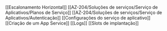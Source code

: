 [[Escalonamento Horizontal]]
[[AZ-204/Soluções de serviços/Serviço de Aplicativos/Planos de Serviço]]
[[AZ-204/Soluções de serviços/Serviço de Aplicativos/Autenticação]]
[[Configurações do serviço de aplicativo]]
[[Criação de um App Service]]
[[Logs]]
[[Slots de implantação]]
